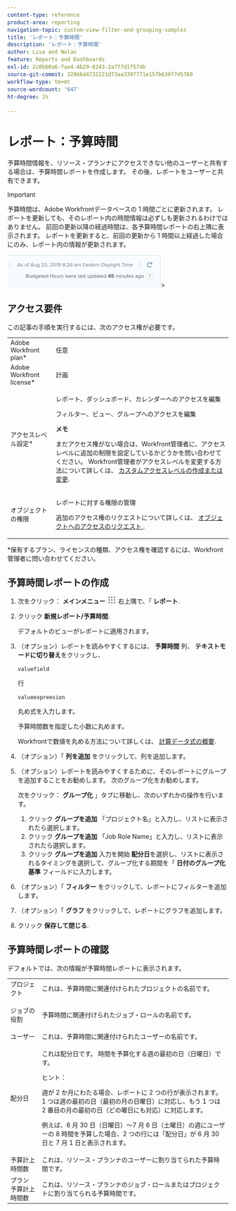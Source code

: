 ```yaml
---
content-type: reference
product-area: reporting
navigation-topic: custom-view-filter-and-grouping-samples
title: 'レポート：予算時間'
description: 'レポート：予算時間'
author: Lisa and Nolan
feature: Reports and Dashboards
exl-id: 2c0b60a6-fae4-4b29-8243-2a7f7d1f574b
source-git-commit: 32966d4732221d73aa3397771e157b630f7d5760
workflow-type: tm+mt
source-wordcount: '647'
ht-degree: 1%

---
```


# レポート：予算時間

<!--
<p data-mc-conditions="QuicksilverOrClassic.Draft mode">(NOTE: From&nbsp;Alina: This is my article, but since it's about building a report, it is in the Reporting section. Please don't remove it -it's linked to Resouce Management and it is super important.) </p>
-->

予算時間情報を、リソース・プランナにアクセスできない他のユーザーと共有する場合は、予算時間レポートを作成します。 その後、レポートをユーザーと共有できます。

<!--
<p data-mc-conditions="QuicksilverOrClassic.Draft mode">(NOTE: This info is also added and drafted in the article "View Budget Hours in a report" in the Resource Planning section. Consider deleting this article?!)</p>
-->

>[!IMPORTANT]
>
>予算時間は、Adobe Workfrontデータベースの 1 時間ごとに更新されます。 レポートを更新しても、そのレポート内の時間情報は必ずしも更新されるわけではありません。 前回の更新以降の経過時間は、各予算時間レポートの右上隅に表示されます。 レポートを更新すると、前回の更新から 1 時間以上経過した場合にのみ、レポート内の情報が更新されます。
>
>![](assets/budgeted-hour-report-time-sync-warning-350x74.png)>

## アクセス要件

この記事の手順を実行するには、次のアクセス権が必要です。

<table style="table-layout:auto"> 
 <col> 
 <col> 
 <tbody> 
  <tr> 
   <td role="rowheader">Adobe Workfront plan*</td> 
   <td> <p>任意</p> </td> 
  </tr> 
  <tr> 
   <td role="rowheader">Adobe Workfront license*</td> 
   <td> <p>計画 </p> </td> 
  </tr> 
  <tr> 
   <td role="rowheader">アクセスレベル設定*</td> 
   <td> <p>レポート、ダッシュボード、カレンダーへのアクセスを編集</p> <p>フィルター、ビュー、グループへのアクセスを編集</p> <p><b>メモ</b>

まだアクセス権がない場合は、Workfront管理者に、アクセスレベルに追加の制限を設定しているかどうかを問い合わせてください。 Workfront管理者がアクセスレベルを変更する方法について詳しくは、 <a href="../../../administration-and-setup/add-users/configure-and-grant-access/create-modify-access-levels.md" class="MCXref xref">カスタムアクセスレベルの作成または変更</a>.</p> </td>
</tr> 
  <tr> 
   <td role="rowheader">オブジェクトの権限</td> 
   <td> <p>レポートに対する権限の管理</p> <p>追加のアクセス権のリクエストについて詳しくは、 <a href="../../../workfront-basics/grant-and-request-access-to-objects/request-access.md" class="MCXref xref">オブジェクトへのアクセスのリクエスト </a>.</p> </td> 
  </tr> 
 </tbody> 
</table>

&#42;保有するプラン、ライセンスの種類、アクセス権を確認するには、Workfront管理者に問い合わせてください。

## 予算時間レポートの作成

1. 次をクリック： **メインメニュー** ![](assets/main-menu-icon.png) 右上隅で、「 **レポート**.

1. クリック **新規レポート/予算時間**.

   デフォルトのビューがレポートに適用されます。

1. （オプション）レポートを読みやすくするには、 **予算時間** 列、 **テキストモードに切り替え**&#x200B;をクリックし、

   ```
   valuefield
   ```

   行

   ```
   valueexpreesion
   ```

   丸め式を入力します。

   予算時間数を指定した小数に丸めます。

   Workfrontで数値を丸める方法について詳しくは、 [計算データ式の概要](../../../reports-and-dashboards/reports/calc-cstm-data-reports/calculated-data-expressions.md).

1. （オプション）「 **列を追加** をクリックして、列を追加します。
1. （オプション）レポートを読みやすくするために、そのレポートにグループを追加することをお勧めします。 次のグループ化をお勧めします。

   次をクリック： **グループ化** 」タブに移動し、次のいずれかの操作を行います。

   1. クリック **グループを追加** 「プロジェクト名」と入力し、リストに表示されたら選択します。
   1. クリック **グループを追加** 「Job Role Name」と入力し、リストに表示されたら選択します。
   1. クリック **グループを追加** 入力を開始 **配分日**&#x200B;を選択し、リストに表示されるタイミングを選択して、グループ化する期間を「 **日付のグループ化基準** フィールドに入力します。

1. （オプション）「 **フィルター** をクリックして、レポートにフィルターを追加します。
1. （オプション）「 **グラフ** をクリックして、レポートにグラフを追加します。
1. クリック **保存して閉じる**.

## 予算時間レポートの確認

デフォルトでは、次の情報が予算時間レポートに表示されます。

<table style="table-layout:auto"> 
 <col> 
 <col> 
 <tbody> 
  <tr> 
   <td role="rowheader">プロジェクト </td> 
   <td>これは、予算時間に関連付けられたプロジェクトの名前です。</td> 
  </tr> 
  <tr> 
   <td role="rowheader"> <p>ジョブの役割</p> </td> 
   <td>予算時間に関連付けられたジョブ・ロールの名前です。 </td> 
  </tr> 
  <tr> 
   <td role="rowheader">ユーザー</td> 
   <td>これは、予算時間に関連付けられたユーザーの名前です。</td> 
  </tr> 
  <tr> 
   <td role="rowheader">配分日</td> 
   <td> <p>これは配分日です。 時間を予算化する週の最初の日（日曜日）です。</p> <p>ヒント：  <p>週が 2 か月にわたる場合、レポートに 2 つの行が表示されます。1 つは週の最初の日（最初の月の日曜日）に対応し、もう 1 つは 2 番目の月の最初の日（どの曜日にも対応）に対応します。</p> <p>例えば、6 月 30 日（日曜日）～7 月 6 日（土曜日）の週にユーザーの 8 時間を予算した場合、2 つの行には「配分日」が 6 月 30 日と 7 月 1 日と表示されます。</p> </p> </td> 
  </tr> 
  <tr> 
   <td role="rowheader">予算計上時間数</td> 
   <td>これは、リソース・プランナのユーザーに割り当てられた予算時間です。</td> 
  </tr> 
  <tr> 
   <td role="rowheader">プラン 予算計上時間数</td> 
   <td>これは、リソース・プランナのジョブ・ロールまたはプロジェクトに割り当てられる予算時間です。</td> 
  </tr> 
 </tbody> 
</table>
